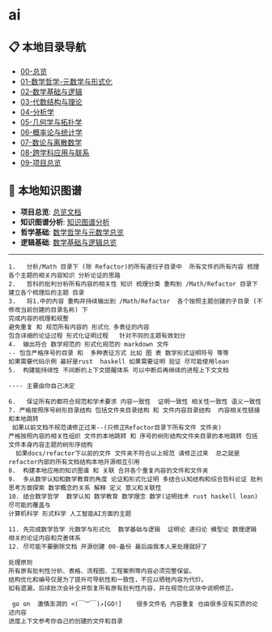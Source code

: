 # ai

## 📋 本地目录导航

- [00-总览](./00-总览.md)
- [01-数学哲学-元数学与形式化](./01-数学哲学-元数学与形式化/)
- [02-数学基础与逻辑](./02-数学基础与逻辑/)
- [03-代数结构与理论](./03-代数结构与理论/)
- [04-分析学](./04-分析学/)
- [05-几何学与拓扑学](./05-几何学与拓扑学/)
- [06-概率论与统计学](./06-概率论与统计学/)
- [07-数论与离散数学](./07-数论与离散数学/)
- [08-跨学科应用与联系](./08-跨学科应用与联系/)
- [09-项目总览](./09-项目总览/)

## 🧠 本地知识图谱

- **项目总览**: [总览文档](./00-总览.md)
- **知识图谱分析**: [知识图谱分析](./知识图谱分析.md)
- **哲学基础**: [数学哲学与元数学总览](./01-数学哲学-元数学与形式化/00-数学哲学与元数学总览.md)
- **逻辑基础**: [数学基础与逻辑总览](./02-数学基础与逻辑/00-数学基础与逻辑总览.md)

---

```text
1.   分析/Math 目录下 (除 Refactor)的所有递归子目录中  所有文件的所有内容 梳理各个主题的相关内容知识 分析论证的思路  
2.   哲科的批判分析所有内容的相关性 知识 梳理分类 重构到 /Math/Refactor 目录下
建立各个梳理后的主题 目录  
3.   将1.中的内容 重构并持续输出到 /Math/Refactor  各个按照主题创建的子目录 (不修改当前创建的目录名称) 下 
完成内容的梳理和规整 
避免重复 和 规范所有内容的 形式化 多表征的内容 
包含详细的论证过程 形式化证明过程   针对不同的主题有效划分 
4.  输出符合 数学规范的 形式化规范的 markdown 文件 
-- 包含严格序号的目录 和  多种表征方式 比如 图 表 数学形式证明符号 等等
如果需要代码示例 最好是rust  haskell 如果需要证明 验证 尽可能使用lean
5.  构建能持续性 不间断的上下文提醒体系 可以中断后再继续的进程上下文文档 

---- 主要由你自己决定

6.   保证所有的都符合规范和学术要求 内容一致性  证明一致性 相关性一致性 语义一致性
7. 严格按照序号树形目录结构 包括文件夹目录结构 和 文件内容目录结构  内容相关性链接和本地跳转 
 如果以前文档不规范请修正过来--(只修正Refactor目录下所有文件 文件夹)
严格按照内容的相关性组织 文件的本地跳转 和 序号的树形结构文件夹目录的本地跳转 包括文件本身内容主题的树形序结构 
  如果docs/refactor下以前的文件 文件夹不符合以上规范 请修正过来  总之就是refactor内部的所有文档结构本地开源相互引用
8.  构建本地应用的知识图谱 和 关联 合并各个重复内容的文件和文件夹 
9.  多从数学认知和数学教育的角度 论证和形式化证明 多结合认知结构和综合哲科论证 批判思考方面探索 数学概念的关系 解释 定义 意义和关联性
10. 结合数学哲学  数学认知 数学教育 数学理念 数学(证明技术 rust haskell lean) 尽可能的覆盖与
计算机科学 形式科学 人工智能AI方面的主题 

11. 先完成数学哲学 元数学与形式化  数学基础与逻辑  证明论 递归论 模型论 数理逻辑 相关的论证内容和完善体系
12. 尽可能不要删除文档 开源创建 00-备份 最后由我本人来处理就好了 

处理原则
所有原有批判性分析、表格、流程图、工程案例等内容必须完整保留。
结构优化和编号仅是为了提升可导航性和一致性，不应以牺牲内容为代价。
如有遗漏，后续批次会补全并恢复所有原有批判性内容，并在规范化区块中说明修正。

 go on  激情澎湃的 <(￣︶￣)↗[GO!]    很多文件名 内容重复 也由很多没有实质的论述内容
进度上下文参考你自己的创建的文件和目录

```
